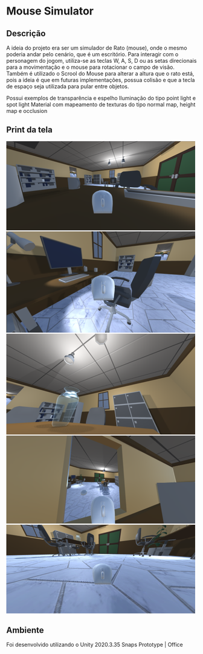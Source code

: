 # Mouse Simulator

## Descrição

A ideia do projeto era ser um simulador de Rato (mouse), onde o mesmo poderia andar pelo cenário, que é um escritório.
Para interagir com o personagem do jogom, utiliza-se as teclas W, A, S, D ou as setas direcionais para a movimentação e o mouse para rotacionar o campo de visão. Também é utilizado o Scrool do Mouse para alterar a altura que o rato está, pois a ideia é que em futuras implementações, possua colisão e que a tecla de espaço seja utilizada para pular entre objetos.

Possui exemplos de transparência e espelho
Iluminação do tipo point light e spot light
Material com mapeamento de texturas do tipo normal map, height map e occlusion


## Print da tela
<img src="Print/5.png" width="500" >
<img src="Print/1.png" width="500" >
<img src="Print/2.png" width="500" >
<img src="Print/3.png" width="500" >
<img src="Print/4.png" width="500" >



## Ambiente
Foi desenvolvido utilizando o Unity 2020.3.35
Snaps Prototype | Office
